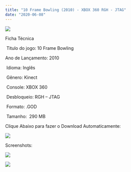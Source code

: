 ```yaml
---
title: "10 Frame Bowling (2010) - XBOX 360 RGH - JTAG"
date: "2020-06-08"
---
```


![](https://1.bp.blogspot.com/-Sr8ioNP0psU/Xt4qVMS1BeI/AAAAAAAAK4M/X4fjlY6YE5gWwHJEE1RosS9Ct8z8KNdjACK4BGAsYHg/cover_orig.jpg)

Ficha Técnica

 Titulo do jogo: 10 Frame Bowling

Ano de Lançamento: 2010

 Idioma: Inglês

 Gênero: Kinect

 Console: XBOX 360

 Desbloqueio: RGH – JTAG

 Formato: .GOD

 Tamanho:  290 MB

Clique Abaixo para fazer o Download Automaticamente:

[![](https://1.bp.blogspot.com/-eNerQjlxWXg/Xsyoy1YwxPI/AAAAAAAAG8o/qs-0XGNQDR4jSn0uGinE3EzKZZ6GoZnEACPcBGAYYCw/s1600/LINK1.png)](https://zee.gl/50D9)

Screenshots:

[![](https://1.bp.blogspot.com/-gDuEEx5jIRs/Xt4qVskyFaI/AAAAAAAAK4Q/tZ15tiPQktksUMdQLqmwbxcjJwufO_MWACK4BGAsYHg/w400-h225/maxresdefault.jpg)](https://1.bp.blogspot.com/-gDuEEx5jIRs/Xt4qVskyFaI/AAAAAAAAK4Q/tZ15tiPQktksUMdQLqmwbxcjJwufO_MWACK4BGAsYHg/s1280/maxresdefault.jpg)

![](https://1.bp.blogspot.com/-P-yzm2Drxvs/Xt4qUUsyrVI/AAAAAAAAK4I/QnEY-AkVhkI8xXY0xCXdi0ZtDG8-3AQlgCK4BGAsYHg/w400-h225/015235.jpg)
